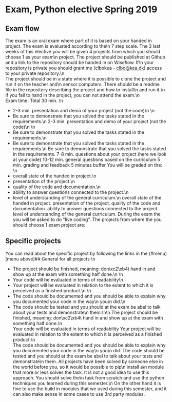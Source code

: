 # Exam, Python elective Spring 2019
## Exam flow
The exam is an oral exam where part of it is based on your handed in project. The exam is evaluated according to the\n            7 step scale.
The 3 last weeks of this elective you will be given 4 projects from which you should choose 1 as your exam\n            project.
The project should be published at Github and a link to the repository should be handed in on Wiseflow. If\n            your repository is private you should grant me (clbokea - clbo@kea.dk) access to your private repository.\n        
The project should be in a state where it is possible to clone the project and run it on the teacher and\n            sensor computers. There should be a readme file in the repository describing the project and how to install\n            and run it.\n        
If you fail to hand in the project, you can not attend the exam.\n        
Exam time: Total 30 min.
\n            
* 2-3 min. presentation and demo of your project (not the code)\n                \n                    
* Be sure to demonstrate that you solved the tasks stated in the requirements.\n                2-3 min. presentation and demo of your project (not the code)\n                \n                    
* Be sure to demonstrate that you solved the tasks stated in the requirements.\n                    
* Be sure to demonstrate that you solved the tasks stated in the requirements.\n                Be sure to demonstrate that you solved the tasks stated in the requirements.
7-8 min. questions about your project (here we look at your code)
10-12 min. general questions based on the curriculum
5 min. grading and feedback
5 minutes buffer
You will be graded on the:
\n            
* overall state of the handed in project.\n            
* presentation of the project.\n            
* quality of the code and documentation.\n            
* ability to answer questions connected to the project.\n            
* level of understanding of the general curriculum.\n        overall state of the handed in project.
presentation of the project.
quality of the code and documentation.
ability to answer questions connected to the project.
level of understanding of the general curriculum.
During the exam the you will be asked to do "live coding".
The projects from where the you should choose 1 exam project are:
## Specific projects
You can read about the specific project by following the links in the (#menu)[menu above]## General for all projects
\n            
* The project should be finished, meaning: don\xc2\xb4t hand in and show up at the exam with something half done.\n            \n            
* Your code will be evaluated in terms of readability\n            
* Your project will be evaluated in relation to the extent to which it is perceived as a finished product.\n            \n            
* The code should be documented and you should be able to explain why you documented your code in the way\n                you\n                did.\n            
* The code should be tested and you should at the exam be abel to talk about your tests and demonstrate\n                them.\n\n        The project should be finished, meaning: don\xc2\xb4t hand in and show up at the exam with something half done.\n            
Your code will be evaluated in terms of readability
Your project will be evaluated in relation to the extent to which it is perceived as a finished product.\n            
The code should be documented and you should be able to explain why you documented your code in the way\n                you\n                did.
The code should be tested and you should at the exam be abel to talk about your tests and demonstrate\n                them.
 All projects have been solved by someone else in the world before you, so it would be possible to pip\n            install a\n            module that more or less solves the task. It is not a good idea to use this approach. You should solve the\n            task from scratch and use the python techniques you learned during this semester.\n            On the other hand it is fine to use the build in modules that we used during this semester, and it can also make sense in some cases to use 3rd party modules.
